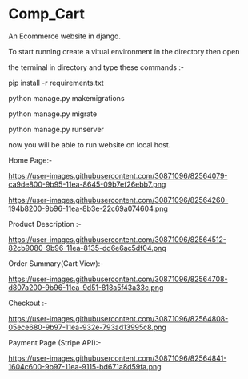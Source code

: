 # Comp_Cart
An Ecommerce website in django.

To start running create a vitual environment in the directory then open

the terminal in directory and type these commands :-

pip install -r requirements.txt

python manage.py makemigrations

python manage.py migrate

python manage.py runserver

now you will be able to run website on local host.

Home Page:-

https://user-images.githubusercontent.com/30871096/82564079-ca9de800-9b95-11ea-8645-09b7ef26ebb7.png

https://user-images.githubusercontent.com/30871096/82564260-194b8200-9b96-11ea-8b3e-22c69a074604.png

Product Description :-

https://user-images.githubusercontent.com/30871096/82564512-82cb9080-9b96-11ea-8135-dd6e6ac5df04.png

Order Summary(Cart View):-

https://user-images.githubusercontent.com/30871096/82564708-d807a200-9b96-11ea-9d51-818a5f43a33c.png

Checkout :-

https://user-images.githubusercontent.com/30871096/82564808-05ece680-9b97-11ea-932e-793ad13995c8.png

Payment Page (Stripe API):-

https://user-images.githubusercontent.com/30871096/82564841-1604c600-9b97-11ea-9115-bd671a8d59fa.png

